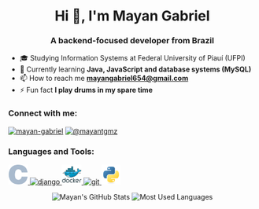 <h1 align="center">Hi 👋, I'm Mayan Gabriel</h1>
<h3 align="center">A backend-focused developer from Brazil</h3>

- 🎓 Studying Information Systems at Federal University of Piauí (UFPI)
- 🌱 Currently learning **Java, JavaScript and database systems (MySQL)**
- 📫 How to reach me **mayangabriel654@gmail.com**
- ⚡ Fun fact **I play drums in my spare time**

<h3 align="left">Connect with me:</h3>
<p align="left">
<a href="https://linkedin.com/in/mayan-gabriel" target="blank"><img align="center" src="https://raw.githubusercontent.com/rahuldkjain/github-profile-readme-generator/master/src/images/icons/Social/linked-in-alt.svg" alt="mayan-gabriel" height="30" width="40" /></a>
<a href="https://instagram.com/@mayantgmz" target="blank"><img align="center" src="https://raw.githubusercontent.com/rahuldkjain/github-profile-readme-generator/master/src/images/icons/Social/instagram.svg" alt="@mayantgmz" height="30" width="40" /></a>
</p>

<h3 align="left">Languages and Tools:</h3>
<p align="left"> <a href="https://www.cprogramming.com/" target="_blank" rel="noreferrer"> <img src="https://raw.githubusercontent.com/devicons/devicon/master/icons/c/c-original.svg" alt="c" width="40" height="40"/> </a> <a href="https://www.djangoproject.com/" target="_blank" rel="noreferrer"> <img src="https://cdn.worldvectorlogo.com/logos/django.svg" alt="django" width="40" height="40"/> </a> <a href="https://www.docker.com/" target="_blank" rel="noreferrer"> <img src="https://raw.githubusercontent.com/devicons/devicon/master/icons/docker/docker-original-wordmark.svg" alt="docker" width="40" height="40"/> </a> <a href="https://git-scm.com/" target="_blank" rel="noreferrer"> <img src="https://www.vectorlogo.zone/logos/git-scm/git-scm-icon.svg" alt="git" width="40" height="40"/> </a> <a href="https://www.python.org" target="_blank" rel="noreferrer"> <img src="https://raw.githubusercontent.com/devicons/devicon/master/icons/python/python-original.svg" alt="python" width="40" height="40"/> </a> </p>

<div align="center">
  <img height="180em" src="https://github-readme-stats.vercel.app/api?username=mayandev1&show_icons=true&title_color=58A6FF&text_color=8B949E&bg_color=1A1B27&hide_border=true&locale=en&include_all_commits=true" alt="Mayan's GitHub Stats"/>
  <img height="180em" src="https://github-readme-stats.vercel.app/api/top-langs?username=mayandev1&show_icons=true&title_color=58A6FF&text_color=8B949E&bg_color=1A1B27&hide_border=true&locale=en&layout=compact" alt="Most Used Languages"/>
</div>
